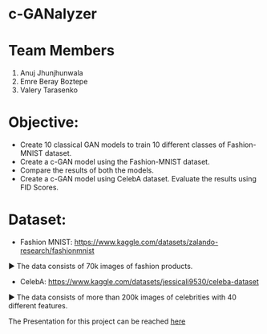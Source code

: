 # c-GANalyzer

# Team Members
1. Anuj Jhunjhunwala
2. Emre Beray Boztepe
3. Valery Tarasenko

# Objective:

- Create 10 classical GAN models to train 10 different classes of Fashion-MNIST dataset.
- Create a c-GAN model using the Fashion-MNIST dataset.
- Compare the results of both the models.
- Create a c-GAN model using CelebA dataset. Evaluate the results using FID Scores.

# Dataset: 

- Fashion MNIST: https://www.kaggle.com/datasets/zalando-research/fashionmnist

► The data consists of 70k images of fashion products.

- CelebA: https://www.kaggle.com/datasets/jessicali9530/celeba-dataset

► The data consists of more than 200k images of celebrities with 40 different features.

The Presentation for this project can be reached [here](https://github.com/berayboztepe/UWR_DataScience/blob/main/Neural%20Networks/Project/Neural%20Networks%20Project%20Presentation.pdf)
